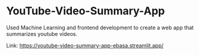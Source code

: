 # YouTube-Video-Summary-App
Used Machine Learning and frontend development to create a web app that summarizes youtube videos.

Link: https://youtube-video-summary-app-ebasa.streamlit.app/
